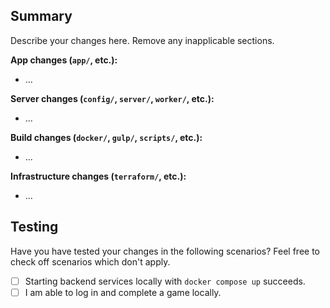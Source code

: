 ## Summary

Describe your changes here. Remove any inapplicable sections.

**App changes (`app/`, etc.):**

- ...

**Server changes (`config/`, `server/`, `worker/`, etc.):**

- ...

**Build changes (`docker/`, `gulp/`, `scripts/`, etc.):**

- ...

**Infrastructure changes (`terraform/`, etc.):**

- ...

## Testing

Have you have tested your changes in the following scenarios?
Feel free to check off scenarios which don't apply.

- [ ] Starting backend services locally with `docker compose up` succeeds.
- [ ] I am able to log in and complete a game locally.
